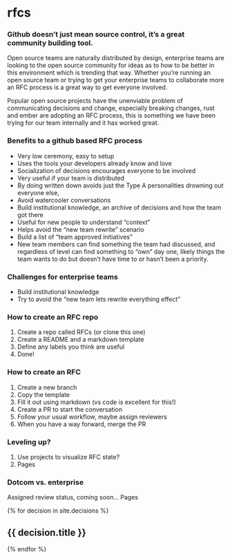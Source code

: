 # rfcs

### Github doesn’t just mean source control, it’s a great community building tool.

Open source teams are naturally distributed by design, enterprise teams are looking to the open source community for ideas as to how to be better in this environment which is trending that way. Whether you're running an open source team or trying to get your enterprise teams to collaborate more an RFC process is a great way to get everyone involved.

Popular open source projects have the unenviable problem of communicating decisions and change, especially breaking changes, rust and ember are adopting an RFC process, this is something we have been trying for our team internally and it has worked great.

### Benefits to a github based RFC process

* Very low ceremony, easy to setup
* Uses the tools your developers already know and love
* Socialization of decisions encourages everyone to be involved
* Very useful if your team is distributed
* By doing written down avoids just the Type A personalities drowning out everyone else, <anecdote>
* Avoid watercooler conversations
* Build institutional knowledge, an archive of decisions and how the team got there
* Useful for new people to understand “context”
* Helps avoid the “new team rewrite” scenario
* Build a list of “team approved initiatives”
* New team members can find something the team had discussed, and regardless of level can find something to “own” day one, likely things the team wants to do but doesn’t have time to or hasn’t been a priority. 

### Challenges for enterprise teams

* Build institutional knowledge
* Try to avoid the “new team lets rewrite everything effect”

### How to create an RFC repo

1. Create a repo called RFCs (or clone this one)
1. Create a README and a markdown template
1. Define any labels you think are useful
1. Done!

### How to create an RFC

1. Create a new branch
1. Copy the template
1. Fill it out using markdown (vs code is excellent for this!)
1. Create a PR to start the conversation
1. Follow your usual workflow, maybe assign reviewers
1. When you have a way forward, merge the PR

### Leveling up?

1. Use projects to visualize RFC state?
1. Pages

### Dotcom vs. enterprise

Assigned review status, coming soon…
Pages

{% for decision in site.decisions %}
  <h2>{{ decision.title }}</h2>
{% endfor %}